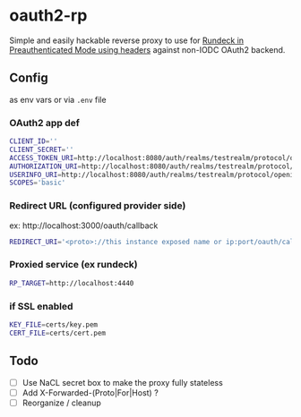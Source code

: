 # oauth2-rp

Simple and easily hackable reverse proxy to use for [Rundeck in Preauthenticated Mode using headers](https://docs.rundeck.com/docs/administration/security/authentication.html#preauthenticated-mode-using-ajp-with-apache-and-tomcat) against non-IODC OAuth2 backend.


## Config

as env vars or via `.env` file

### OAuth2 app def

```bash
CLIENT_ID=''
CLIENT_SECRET=''
ACCESS_TOKEN_URI=http://localhost:8080/auth/realms/testrealm/protocol/openid-connect/token
AUTHORIZATION_URI=http://localhost:8080/auth/realms/testrealm/protocol/openid-connect/auth
USERINFO_URI=http://localhost:8080/auth/realms/testrealm/protocol/openid-connect/userinfo
SCOPES='basic'
```

### Redirect URL (configured provider side)
 ex: http://localhost:3000/oauth/callback

```bash
REDIRECT_URI='<proto>://this instance exposed name or ip:port/oauth/callback'
```

### Proxied service (ex rundeck)

```bash
RP_TARGET=http://localhost:4440
```

### if SSL enabled

```bash
KEY_FILE=certs/key.pem
CERT_FILE=certs/cert.pem
```

## Todo

- [ ] Use NaCL secret box to make the proxy fully stateless
- [ ] Add X-Forwarded-(Proto|For|Host) ?
- [ ] Reorganize / cleanup
